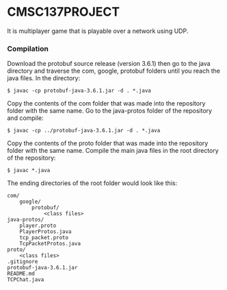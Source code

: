 # CMSC137PROJECT
It is multiplayer game that is playable over a network using UDP. 

### Compilation
Download the protobuf source release (version 3.6.1) then go to the java directory and traverse the com, google, protobuf folders until you reach the java files. In the directory:

```
$ javac -cp protobuf-java-3.6.1.jar -d . *.java
```

Copy the contents of the com folder that was made into the repository folder with the same name.
Go to the java-protos folder of the repository and compile:

```
$ javac -cp ../protobuf-java-3.6.1.jar -d . *.java
```

Copy the contents of the proto folder that was made into the repository folder with the same name.
Compile the main java files in the root directory of the repository:

```
$ javac *.java
```

The ending directories of the root folder would look like this:

```
com/
    google/
        protobuf/
            <class files>
java-protos/
    player.proto
    PlayerProtos.java
    tcp_packet.proto
    TcpPacketProtos.java
proto/
    <class files>
.gitignore
protobuf-java-3.6.1.jar
README.md
TCPChat.java
